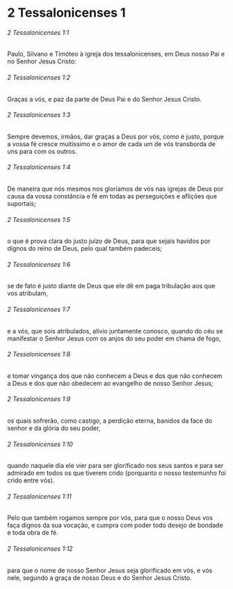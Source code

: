 # 2 Tessalonicenses 1

###### 2 Tessalonicenses 1:1

Paulo, Silvano e Timóteo à igreja dos tessalonicenses, em Deus nosso Pai e no Senhor Jesus Cristo:

###### 2 Tessalonicenses 1:2

Graças a vós, e paz da parte de Deus Pai e do Senhor Jesus Cristo.

###### 2 Tessalonicenses 1:3

Sempre devemos, irmãos, dar graças a Deus por vós, como é justo, porque a vossa fé cresce muitíssimo e o amor de cada um de vós transborda de uns para com os outros.

###### 2 Tessalonicenses 1:4

De maneira que nós mesmos nos gloriamos de vós nas igrejas de Deus por causa da vossa constância e fé em todas as perseguições e aflições que suportais;

###### 2 Tessalonicenses 1:5

o que é prova clara do justo juízo de Deus, para que sejais havidos por dignos do reino de Deus, pelo qual também padeceis;

###### 2 Tessalonicenses 1:6

se de fato é justo diante de Deus que ele dê em paga tribulação aos que vos atribulam,

###### 2 Tessalonicenses 1:7

e a vós, que sois atribulados, alívio juntamente conosco, quando do céu se manifestar o Senhor Jesus com os anjos do seu poder em chama de fogo,

###### 2 Tessalonicenses 1:8

e tomar vingança dos que não conhecem a Deus e dos que não conhecem a Deus e dos que não obedecem ao evangelho de nosso Senhor Jesus;

###### 2 Tessalonicenses 1:9

os quais sofrerão, como castigo, a perdição eterna, banidos da face do senhor e da glória do seu poder,

###### 2 Tessalonicenses 1:10

quando naquele dia ele vier para ser glorificado nos seus santos e para ser admirado em todos os que tiverem crido (porquanto o nosso testemunho foi crido entre vós).

###### 2 Tessalonicenses 1:11

Pelo que também rogamos sempre por vós, para que o nosso Deus vos faça dignos da sua vocação, e cumpra com poder todo desejo de bondade e toda obra de fé.

###### 2 Tessalonicenses 1:12

para que o nome de nosso Senhor Jesus seja glorificado em vós, e vós nele, segundo a graça de nosso Deus e do Senhor Jesus Cristo.

